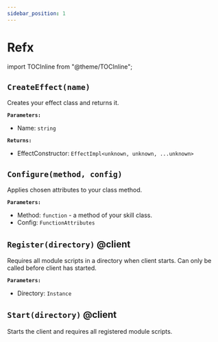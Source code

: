 ```yaml
---
sidebar_position: 1
---
```


# Refx

import TOCInline from "@theme/TOCInline";

<TOCInline toc={toc} />

## `CreateEffect(name)`
Creates your effect class and returns it.

**`Parameters:`**
* Name: `string`

**`Returns:`**
* EffectConstructor: `EffectImpl<unknown, unknown, ...unknown>`

## `Configure(method, config)`
Applies chosen attributes to your class method.

**`Parameters:`**
* Method: `function` - a method of your skill class.
* Config: `FunctionAttributes`

## `Register(directory)` **@client**
Requires all module scripts in a directory when client starts. Can only be called before client has started.

**`Parameters:`**
* Directory: `Instance`

## `Start(directory)` **@client**
Starts the client and requires all registered module scripts.